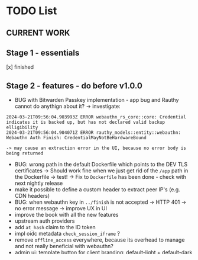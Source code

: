 # TODO List

## CURRENT WORK

## Stage 1 - essentials

[x] finished

## Stage 2 - features - do before v1.0.0

- BUG with Bitwarden Passkey implementation - app bug and Rauthy cannot do anythign about it? -> investigate:

```
2024-03-21T09:56:04.903993Z ERROR webauthn_rs_core::core: Credential indicates it is backed up, but has not declared valid backup elligibility
2024-03-21T09:56:04.904071Z ERROR rauthy_models::entity::webauthn: Webauthn Auth Finish: CredentialMayNotBeHardwareBound
```

    -> may cause an extraction error in the UI, because no error body is being returned

- BUG: wrong path in the default Dockerfile which points to the DEV TLS certificates
  -> Should work fine when we just get rid of the `/app` path in the Dockerfile -> test!
  -> Fix to `Dockerfile` has been done - check with next nightly release
- make it possible to define a custom header to extract peer IP's (e.g. CDN headers)
- BUG: when webauthn key in `../finish` is not accepted -> HTTP 401 -> no error message -> improve UX in UI
- improve the book with all the new features
- upstream auth providers
- add `at_hash` claim to the ID token
- impl oidc metadata `check_session_iframe` ?
- remove `offline_access` everywhere, because its overhead to manage and not really beneficial with webauthn?
- admin ui: template button for client branding: default-light + default-dark ?
- benchmarks and performance tuning
- maybe get a nicer logo

## Stage 3 - Possible nice to haves

- respect `display=popup` and / or `display=touch` on `/authorize`
- impl experimental `dilithium` alg for token signing to become quantum safe
- 'rauthy-migrate' project to help migrating to rauthy?
- custom event listener template to build own implementation? -> only if NATS will be implemented maybe?
